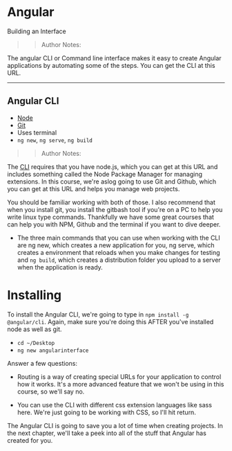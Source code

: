 <!-- .slide: data-state="title" -->

# Angular

Building an Interface

> > Author Notes:

The angular CLI or Command line interface makes it easy to create Angular applications by automating some of the steps. You can get the CLI at this URL.

---

## Angular CLI

- [Node](https://nodejs.org/)
- [Git](https://git-scm.com/)
- Uses terminal
- `ng new`, `ng serve`, `ng build`

> > Author Notes:

The [CLI](https://cli.angular.io/) requires that you have node.js, which you can get at this URL and includes something called the Node Package Manager for managing extensions. In this course, we're aslog going to use Git and Github, which you can get at this URL and helps you manage web projects.

You should be familiar working with both of those. I also recommend that when you install git, you install the gitbash tool if you're on a PC to help you write linux type commands. Thankfully we have some great courses that can help you with NPM, Github and the terminal if you want to dive deeper.

- The three main commands that you can use when working with the CLI are ng new, which creates a new application for you, ng serve, which creates a environment that reloads when you make changes for testing and `ng build`, which creates a distribution folder you upload to a server when the application is ready.

# Installing

To install the Angular CLI, we're going to type in `npm install -g @angular/cli`. Again, make sure you're doing this AFTER you've installed node as well as git.

- `cd ~/Desktop`
- `ng new angularinterface`

Answer a few questions:

- Routing is a way of creating special URLs for your application to control how it works. It's a more advanced feature that we won't be using in this course, so we'll say no.

- You can use the CLI with different css extension languages like sass here. We're just going to be working with CSS, so I'll hit return.

The Angular CLI is going to save you a lot of time when creating projects. In the next chapter, we'll take a peek into all of the stuff that Angular has created for you.
